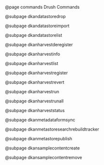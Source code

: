 @page commands Drush Commands

@subpage dkandatastoredrop

@subpage dkandatastoreimport

@subpage dkandatastorelist

@subpage dkanharvestderegister

@subpage dkanharvestinfo

@subpage dkanharvestlist

@subpage dkanharvestregister

@subpage dkanharvestrevert

@subpage dkanharvestrun

@subpage dkanharvestrunall

@subpage dkanharveststatus

@subpage dkanmetadataformsync

@subpage dkanmetastoresearchrebuildtracker

@subpage dkanmetastorepublish

@subpage dkansamplecontentcreate

@subpage dkansamplecontentremove
